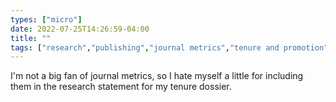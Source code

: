 ```yaml
---
types: ["micro"]
date: 2022-07-25T14:26:59-04:00
title: ""
tags: ["research","publishing","journal metrics","tenure and promotion"]
---
```

I'm not a big fan of journal metrics, so I hate myself a little for including them in the research statement for my tenure dossier.
